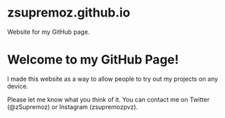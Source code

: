 # zsupremoz.github.io
Website for my GitHub page.

# Welcome to my GitHub Page!
I made this website as a way to allow people to try out my projects on any device.

Please let me know what you think of it. You can contact me on Twitter (@zSupremoz) or Instagram (zsupremozpvz).
